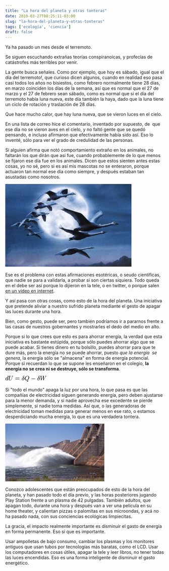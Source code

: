 ```yaml
---
title: "La hora del planeta y otras tonteras"
date: 2010-03-27T08:25:11-03:00
slug: "la-hora-del-planeta-y-otras-tonteras"
tags: ['ecología', 'ciencia']
draft: false
---
```


Ya ha pasado un mes desde el terremoto.

Se siguen escuchando extrañas teorías conspiranoicas, y profecías de
catástrofes más terribles por venir.

La gente busca señales. Como por ejemplo, que hoy es sábado, igual que
el día del terremoto!, que curioso dicen algunos, cuando en realidad eso
pasa casi todos los años no bisiestos, como febrero normalmente tiene 28
días, en marzo coinciden los días de la semana, así que es normal que el
27 de marzo y el 27 de febrero sean sábado, como es normal que si el día
del terremoto había luna nueva, este día también la haya, dado que la
luna tiene un ciclo de rotación y traslación de 28 días.

Que hace mucho calor, que hay luna nueva, que se vieron luces en el
cielo.

En una lista de correo hice el comentario, inventado por supuesto, de
 que ese día no se vieron aves en el cielo, y no faltó gente que se
quedó pensando, e incluso afirmaron que efectivamente había sido así.
Eso lo inventé, sólo para ver el grado de credulidad de las personas.

Si alguien afirma que notó comportamiento extraño en los animales, no
faltarán los que dirán que así fue, cuando probablemente de lo que menos
se fijaron ese día fue en los animales. Dicen que estos sienten antes
estas cosas, yo no sé, pero si es así mis mascotas no se enteraron,
porque actuaron tan normal ese día como siempre, y después estaban tan
asustadas como nosotros.

![aveshuyendo.jpg](aveshuyendo.jpg)

Ese es el problema con estas afirmaciones esotéricas, o seudo
científicas, que nadie se para a validarla, a probar si son ciertas
siquiera. Todo queda en el debe ser así porque lo dijieron en la tele, o
en twitter, o porque salen [en un video en
internet](http://gallir.wordpress.com/2010/03/01/tres-minutos-para-una-conspiracion/).

Y así pasa con otras cosas, como esto de la hora del planeta. Una
iniciativa que pretende aliviar a nuestro sufrido planeta mediante el
gesto de apagar las luces durante una hora.

Bien, como gesto, puede ser, pero también podríamos ir a pararnos frente
a las casas de nuestros gobernantes y mostrarles el dedo del medio en
alto.

Porque si lo que crees que esto es para ahorrar energía, la verdad que
esta iniciativa es bastante estúpida, porque sólo puedes ahorrar algo
que se puede acabar. Si tienes dinero en tu bolsillo, puedes ahorrar
para que te dure más, pero la energía no se puede ahorrar, puesto *que
la energía  se genera*, la energía sólo se "almacena" en forma de
energía potencial. Porque si recuerdan lo que se supone les enseñaron en
el colegio, **la energía no se crea ni se destruye, sólo se
transforma**.

![1raleydelatermodinamica.png](1raleydelatermodinamica.png)

Si "todo el mundo" apaga la luz por una hora, lo que pasa es que las
compañías de electricidad siguen generando energía, pero deben ajustarse
para la menor demanda, y si nadie aprovecha ese excedente se pierde
simplemente, si nadie toma medidas. Así que, o las generadoras de
electricidad toman medidas para generar menos en ese rato, o estamos
desperdiciando mucha energía, lo que es una verdadera tontera.

![Represa\_Hidroeléctrica\_del\_Yguasu.jpg](represa.jpg)

Conozco adolescentes que están preocupados de esto de la hora del
planeta, y han pasado todo el día previo, y las horas posteriores
jugando Play Station frente a un plasma de 42 pulgadas. También adultos,
que apagan todo, durante una hora y después van a ver una película en su
home theater, y calientan pizzas o palomitas en sus microondas, y acá no
ha pasado nada, con sus conciencias ecológicas limpiecitas.

La gracia, el impacto realmente importante es disminuir el gasto de
energía en forma permanente. Eso si que es importante.

Usar ampolletas de bajo consumo, cambiar los plasmas y los monitores antiguos que usan tubos por tecnologías más baratas, como el LCD. Usar los computadores en
cosas útiles, apagar la tele y leer libros, no tener todas las luces
encendidas. Eso es una forma inteligente de disminuir el gasto
energético.
